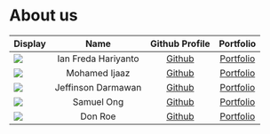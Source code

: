 # About us

Display |        Name         | Github Profile | Portfolio 
--------|:-------------------:|:--------------:|:---------:
![](https://via.placeholder.com/100.png?text=Photo) | Ian Freda Hariyanto | [Github](https://github.com/) | [Portfolio](docs/team/johndoe.md)
![](https://via.placeholder.com/100.png?text=Photo) |    Mohamed Ijaaz    | [Github](https://github.com/) | [Portfolio](docs/team/johndoe.md)
![](https://via.placeholder.com/100.png?text=Photo) | Jeffinson Darmawan  | [Github](https://github.com/) | [Portfolio](docs/team/johndoe.md)
![](https://via.placeholder.com/100.png?text=Photo) |     Samuel Ong      | [Github](https://github.com/) | [Portfolio](docs/team/johndoe.md)
![](https://via.placeholder.com/100.png?text=Photo) |       Don Roe       | [Github](https://github.com/) | [Portfolio](docs/team/johndoe.md)

